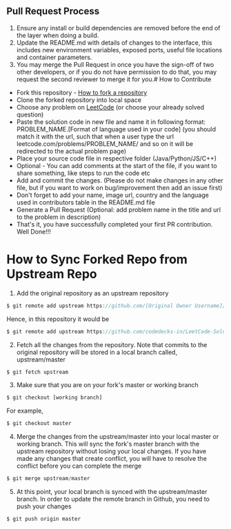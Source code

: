 ## Pull Request Process

1. Ensure any install or build dependencies are removed before the end of the layer when doing a 
   build.
2. Update the README.md with details of changes to the interface, this includes new environment 
   variables, exposed ports, useful file locations and container parameters.
3. You may merge the Pull Request in once you have the sign-off of two other developers, or if you 
   do not have permission to do that, you may request the second reviewer to merge it for you.# How to Contribute

- Fork this repository - [How to fork a repository](https://services.github.com/on-demand/intro-to-github/create-pull-request)
- Clone the forked repository into local space
- Choose any problem on [LeetCode](https://www.leetcode.com/) (or choose your already solved question)
- Paste the solution code in new file and name it in following format:
PROBLEM_NAME.[Format of language used in your code]
(you should match it with the url, such that when a user type the url 
leetcode.com/problems/PROBLEM_NAME/
and so on
it will be redirected to the actual problem page)
- Place your source code file in respective folder (Java/Python/JS/C++)
- Optional - You can add comments at the start of the file, if you want to share something, like steps to run the code etc
- Add and commit the changes. (Please do not make changes in any other file, but if you want to work on bug/improvement then add an issue first)
- Don't forget to add your name, image url, country and the language used in contributors table in the README.md file
- Generate a Pull Request (Optional: add problem name in the title and url to the problem in description)
- That's it, you have successfully completed your first PR contribution. Well Done!!!


# How to Sync Forked Repo from Upstream Repo

1. Add the original repository as an upstream repository

```javascript
$ git remote add upstream https://github.com/[Original Owner Username]/[Original Repository].git
```
Hence, in this repository it would be

```javascript
$ git remote add upstream https://github.com/codedecks-in/LeetCode-Solutions.git/
```

2. Fetch all the changes from the repository. Note that commits to the original repository will be stored in a local branch called, upstream/master

```javascript
$ git fetch upstream
```

3. Make sure that you are on your fork's master or working branch

```javascript
$ git checkout [working branch]
```

For example,
```javascript
$ git checkout master
```

4. Merge the changes from the upstream/master into  your local master or working branch. This will sync the fork's master branch with the upstream repository without losing your local changes. If you have made any changes that create conflict, you will have to resolve the conflict before you can complete the merge

```javascript
$ git merge upstream/master
```

5. At this point, your local branch is synced with the upstream/master branch. In order to update the remote branch in Github, you need to push your changes
```javascript
$ git push origin master
```

